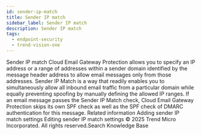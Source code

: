 ```yaml
---
id: sender-ip-match
title: Sender IP match
sidebar_label: Sender IP match
description: Sender IP match
tags:
  - endpoint-security
  - trend-vision-one
---
```


 Sender IP match Cloud Email Gateway Protection allows you to specify an IP address or a range of addresses within a sender domain identified by the message header address to allow email messages only from those addresses. Sender IP Match is a way that readily enables you to simultaneously allow all inbound email traffic from a particular domain while equally preventing spoofing by manually defining the allowed IP ranges. If an email message passes the Sender IP Match check, Cloud Email Gateway Protection skips its own SPF check as well as the SPF check of DMARC authentication for this message. Related information Adding sender IP match settings Editing sender IP match settings © 2025 Trend Micro Incorporated. All rights reserved.Search Knowledge Base